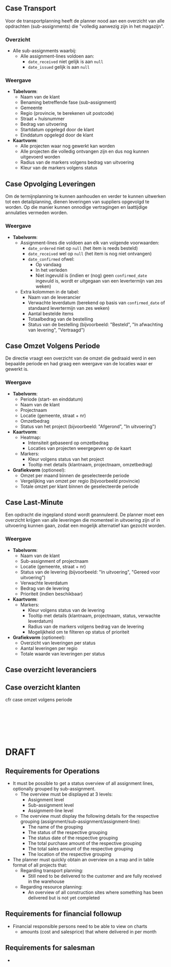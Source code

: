 ## Case Transport
Voor de transportplanning heeft de planner nood aan een overzicht van alle opdrachten (sub-assignments) die "volledig aanwezig zijn in het magazijn".

### Overzicht
+ Alle sub-assignments waarbij:
	+ Alle assignment-lines voldoen aan:
		+ `date_received` niet gelijk is aan `null`
		+ `date_issued` gelijk is aan `null`

### Weergave
+ **Tabelvorm**:
	+ Naam van de klant
	+ Benaming betreffende fase (sub-assignment)
	+ Gemeente
	+ Regio (provincie, te berekenen uit postcode)
	+ Straat + huisnummer
	+ Bedrag van uitvoering
	+ Startdatum opgelegd door de klant
	+ Einddatum opgelegd door de klant
+ **Kaartvorm**:
	+ Alle projecten waar nog gewerkt kan worden
	+ Alle projecten die volledig ontvangen zijn en dus nog kunnen uitgevoerd worden
	+ Radius van de markers volgens bedrag van uitvoering
	+ Kleur van de markers volgens status

## Case Opvolging Leveringen
Om de termijnplanning te kunnen aanhouden en verder te kunnen uitwerken tot een detailplanning, dienen leveringen van suppliers opgevolgd te worden. Op die manier kunnen onnodige vertragingen en laattijdige annulaties vermeden worden.

### Weergave
+ **Tabelvorm**:
	+ Assignment-lines die voldoen aan elk van volgende voorwaarden:
		+ `date_ordered` niet op `null` (het item is reeds besteld)
		+ `date_received` wel op `null` (het item is nog niet ontvangen)
		+ `date_confirmed` ofwel:
			+ Op vandaag
			+ In het verleden
			+ Niet ingevuld is (indien er (nog) geen `confirmed_date` ingevuld is, wordt er uitgegaan van een levertermijn van zes weken)
	+ Extra kolommen in de tabel:
		+ Naam van de leverancier
		+ Verwachte leverdatum (berekend op basis van `confirmed_date` of standaard levertermijn van zes weken)
		+ Aantal bestelde items
		+ Totaalbedrag van de bestelling
		+ Status van de bestelling (bijvoorbeeld: "Besteld", "In afwachting van levering", "Vertraagd")

## Case Omzet Volgens Periode
De directie vraagt een overzicht van de omzet die gedraaid werd in een bepaalde periode en had graag een weergave van de locaties waar er gewerkt is.

### Weergave
+ **Tabelvorm**:
	+ Periode (start- en einddatum)
	+ Naam van de klant
	+ Projectnaam
	+ Locatie (gemeente, straat + nr)
	+ Omzetbedrag
	+ Status van het project (bijvoorbeeld: "Afgerond", "In uitvoering")
+ **Kaartvorm**:
	+ Heatmap:
		+ Intensiteit gebaseerd op omzetbedrag
		+ Locaties van projecten weergegeven op de kaart
	+ Markers:
		+ Kleur volgens status van het project
		+ Tooltip met details (klantnaam, projectnaam, omzetbedrag)
+ **Grafiekvorm** (optioneel):
	+ Omzet per maand binnen de geselecteerde periode
	+ Vergelijking van omzet per regio (bijvoorbeeld provincie)
	+ Totale omzet per klant binnen de geselecteerde periode

## Case Last-Minute
Een opdracht die ingepland stond wordt geannuleerd. De planner moet een overzicht krijgen van alle leveringen die momenteel in uitvoering zijn of in uitvoering kunnen gaan, zodat een mogelijk alternatief kan gezocht worden.

### Weergave
+ **Tabelvorm**:
	+ Naam van de klant
	+ Sub-assignment of projectnaam
	+ Locatie (gemeente, straat + nr)
	+ Status van de levering (bijvoorbeeld: "In uitvoering", "Gereed voor uitvoering")
	+ Verwachte leverdatum
	+ Bedrag van de levering
	+ Prioriteit (indien beschikbaar)
+ **Kaartvorm**:
	+ Markers:
		+ Kleur volgens status van de levering
		+ Tooltip met details (klantnaam, projectnaam, status, verwachte leverdatum)
		+ Radius van de markers volgens bedrag van de levering
		+ Mogelijkheid om te filteren op status of prioriteit
+ **Grafiekvorm** (optioneel):
	+ Overzicht van leveringen per status
	+ Aantal leveringen per regio
	+ Totale waarde van leveringen per status


## Case overzicht leveranciers


## Case overzicht klanten
cfr case omzet volgens periode





<br><br><br><br><br>


# DRAFT

## Requirements for Operations
+ It must be possible to get a status overview of all assignment lines, optionally grouped by sub-assignment.
	+ The overview must be displayed at 3 levels:
		+ Assignment level
		+ Sub-assignment level
		+ Assignment-line level
	+ The overview must display the following details for the respective grouping (assignment/sub-assignment/assignment-line):
		+ The name of the grouping
		+ The status of the respective grouping
		+ The status date of the respective grouping
		+ The total purchase amount of the respective grouping
		+ The total sales amount of the respective grouping
		+ The location of the respective grouping
+ The planner must quickly obtain an overview on a map and in table format of all projects that:
	+ Regarding transport planning:
		+ Still need to be delivered to the customer and are fully received in the warehouse
	+ Regarding resource planning:
		+ An overview of all construction sites where something has been delivered but is not yet completed
## Requirements for financial followup
+ Financial responsible persons need to be able to view on charts
	+ amounts (cost and salesprice) that where delivered in per month
		

## Requirements for salesman
+ 